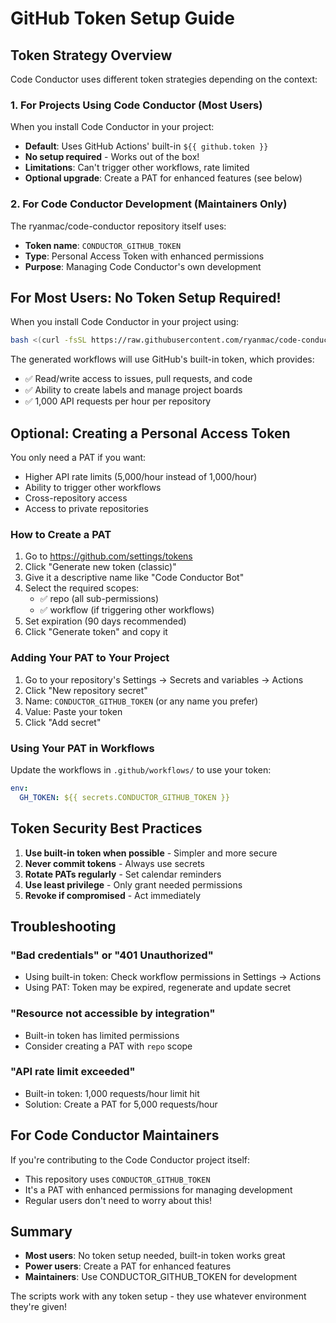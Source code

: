 # GitHub Token Setup Guide

## Token Strategy Overview

Code Conductor uses different token strategies depending on the context:

### 1. For Projects Using Code Conductor (Most Users)
When you install Code Conductor in your project:
- **Default**: Uses GitHub Actions' built-in `${{ github.token }}`
- **No setup required** - Works out of the box!
- **Limitations**: Can't trigger other workflows, rate limited
- **Optional upgrade**: Create a PAT for enhanced features (see below)

### 2. For Code Conductor Development (Maintainers Only)
The ryanmac/code-conductor repository itself uses:
- **Token name**: `CONDUCTOR_GITHUB_TOKEN`
- **Type**: Personal Access Token with enhanced permissions
- **Purpose**: Managing Code Conductor's own development

## For Most Users: No Token Setup Required!

When you install Code Conductor in your project using:
```bash
bash <(curl -fsSL https://raw.githubusercontent.com/ryanmac/code-conductor/main/conductor-init.sh)
```

The generated workflows will use GitHub's built-in token, which provides:
- ✅ Read/write access to issues, pull requests, and code
- ✅ Ability to create labels and manage project boards
- ✅ 1,000 API requests per hour per repository

## Optional: Creating a Personal Access Token

You only need a PAT if you want:
- Higher API rate limits (5,000/hour instead of 1,000/hour)
- Ability to trigger other workflows
- Cross-repository access
- Access to private repositories

### How to Create a PAT

1. Go to https://github.com/settings/tokens
2. Click "Generate new token (classic)"
3. Give it a descriptive name like "Code Conductor Bot"
4. Select the required scopes:
   - ✅ repo (all sub-permissions)
   - ✅ workflow (if triggering other workflows)
5. Set expiration (90 days recommended)
6. Click "Generate token" and copy it

### Adding Your PAT to Your Project

1. Go to your repository's Settings → Secrets and variables → Actions
2. Click "New repository secret"
3. Name: `CONDUCTOR_GITHUB_TOKEN` (or any name you prefer)
4. Value: Paste your token
5. Click "Add secret"

### Using Your PAT in Workflows

Update the workflows in `.github/workflows/` to use your token:
```yaml
env:
  GH_TOKEN: ${{ secrets.CONDUCTOR_GITHUB_TOKEN }}
```

## Token Security Best Practices

1. **Use built-in token when possible** - Simpler and more secure
2. **Never commit tokens** - Always use secrets
3. **Rotate PATs regularly** - Set calendar reminders
4. **Use least privilege** - Only grant needed permissions
5. **Revoke if compromised** - Act immediately

## Troubleshooting

### "Bad credentials" or "401 Unauthorized"
- Using built-in token: Check workflow permissions in Settings → Actions
- Using PAT: Token may be expired, regenerate and update secret

### "Resource not accessible by integration"  
- Built-in token has limited permissions
- Consider creating a PAT with `repo` scope

### "API rate limit exceeded"
- Built-in token: 1,000 requests/hour limit hit
- Solution: Create a PAT for 5,000 requests/hour

## For Code Conductor Maintainers

If you're contributing to the Code Conductor project itself:
- This repository uses `CONDUCTOR_GITHUB_TOKEN`
- It's a PAT with enhanced permissions for managing development
- Regular users don't need to worry about this!

## Summary

- **Most users**: No token setup needed, built-in token works great
- **Power users**: Create a PAT for enhanced features
- **Maintainers**: Use CONDUCTOR_GITHUB_TOKEN for development

The scripts work with any token setup - they use whatever environment they're given!